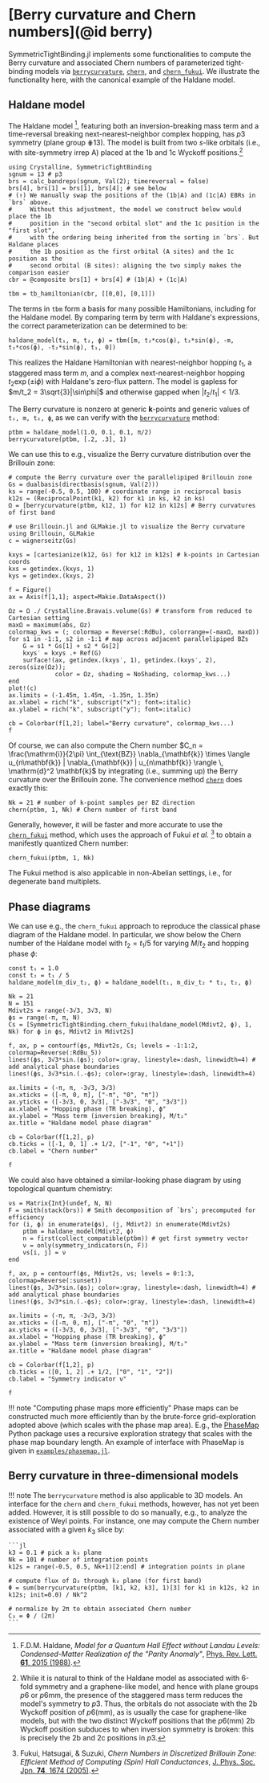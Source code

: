 # [Berry curvature and Chern numbers](@id berry)

SymmetricTightBinding.jl implements some functionalities to compute the Berry curvature and associated Chern numbers of parameterized tight-binding models via [`berrycurvature`](@ref), [`chern`](@ref), and [`chern_fukui`](@ref). We illustrate the functionality here, with the canonical example of the Haldane model.

## Haldane model

The Haldane model [^1], featuring both an inversion-breaking mass term and a time-reversal breaking next-nearest-neighbor complex hopping, has *p*3 symmetry (plane group ⋕13). The model is built from two *s*-like orbitals (i.e., with site-symmetry irrep A) placed at the 1b and 1c Wyckoff positions.[^2]

[^1]: F.D.M. Haldane, *Model for a Quantum Hall Effect without Landau Levels: Condensed-Matter Realization of the "Parity Anomaly"*, [Phys. Rev. Lett. **61**, 2015 (1988)](https://doi.org/10.1103/PhysRevLett.61.2015).

[^2]: While it is natural to think of the Haldane model as associated with 6-fold symmetry and a graphene-like model, and hence with plane groups *p*6 or *p*6mm, the presence of the staggered mass term reduces the model's symmetry to *p*3. Thus, the orbitals do not associate with the 2b Wyckoff position of *p*6(mm), as is usually the case for graphene-like models, but with the two distinct Wyckoff positions that the *p*6(mm) 2b Wyckoff position subduces to when inversion symmetry is broken: this is precisely the 2b and 2c positions in *p*3.

```@example berry
using Crystalline, SymmetricTightBinding
sgnum = 13 # p3
brs = calc_bandreps(sgnum, Val(2); timereversal = false)
brs[4], brs[1] = brs[1], brs[4]; # see below
# (↑) We manually swap the positions of the (1b|A) and (1c|A) EBRs in `brs` above.
#     Without this adjustment, the model we construct below would place the 1b
#     position in the "second orbital slot" and the 1c position in the "first slot",
#     with the ordering being inherited from the sorting in `brs`. But Haldane places
#     the 1b position as the first orbital (A sites) and the 1c position as the
#     second orbital (B sites): aligning the two simply makes the comparison easier
cbr = @composite brs[1] + brs[4] # (1b|A) + (1c|A)

tbm = tb_hamiltonian(cbr, [[0,0], [0,1]])
```

The terms in `tbm` form a basis for many possible Hamiltonians, including for the Haldane model. By comparing term by term with Haldane's expressions, the correct parameterization can be determined to be:

```@example berry
haldane_model(t₁, m, t₂, ϕ) = tbm([m, t₂*cos(ϕ), t₂*sin(ϕ), -m, t₂*cos(ϕ), -t₂*sin(ϕ), t₁, 0])
```

This realizes the Haldane Hamiltonian with nearest-neighbor hopping $t_1$, a staggered mass term $m$, and a complex next-nearest-neighbor hopping $t_2 \exp(\pm\mathrm{i}\phi)$ with Haldane's zero-flux pattern. The model is gapless for $m/t_2 = 3\sqrt{3}|\sin\phi|$ and otherwise gapped when $|t_2 / t_1| < 1/3$.

The Berry curvature is nonzero at generic **k**-points and generic values of `t₁, m, t₂, ϕ`, as we can verify with the [`berrycurvature`](@ref) method:

```@example berry
ptbm = haldane_model(1.0, 0.1, 0.1, π/2)
berrycurvature(ptbm, [.2, .3], 1)
```

We can use this to e.g., visualize the Berry curvature distribution over the Brillouin zone:

```@example berry
# compute the Berry curvature over the parallelipiped Brillouin zone
Gs = dualbasis(directbasis(sgnum, Val(2)))
ks = range(-0.5, 0.5, 100) # coordinate range in reciprocal basis
k12s = (ReciprocalPoint(k1, k2) for k1 in ks, k2 in ks)
Ω = [berrycurvature(ptbm, k12, 1) for k12 in k12s] # Berry curvatures of first band

# use Brillouin.jl and GLMakie.jl to visualize the Berry curvature
using Brillouin, GLMakie
c = wignerseitz(Gs)

kxys = [cartesianize(k12, Gs) for k12 in k12s] # k-points in Cartesian coords
kxs = getindex.(kxys, 1)
kys = getindex.(kxys, 2)

f = Figure()
ax = Axis(f[1,1]; aspect=Makie.DataAspect())

Ωz = Ω ./ Crystalline.Bravais.volume(Gs) # transform from reduced to Cartesian setting
maxΩ = maximum(abs, Ωz)
colormap_kws = (; colormap = Reverse(:RdBu), colorrange=(-maxΩ, maxΩ))
for s1 in -1:1, s2 in -1:1 # map across adjacent parallelipiped BZs
    G = s1 * Gs[1] + s2 * Gs[2]
    kxys′ = kxys .+ Ref(G)
    surface!(ax, getindex.(kxys′, 1), getindex.(kxys′, 2), zeros(size(Ωz));
             color = Ωz, shading = NoShading, colormap_kws...)
end
plot!(c)
ax.limits = (-1.45π, 1.45π, -1.35π, 1.35π)
ax.xlabel = rich("k", subscript("x"); font=:italic)
ax.ylabel = rich("k", subscript("y"); font=:italic)

cb = Colorbar(f[1,2]; label="Berry curvature", colormap_kws...)
f
```

Of course, we can also compute the Chern number $C_n = \frac{\mathrm{i}}{2\pi} \int_{\text{BZ}} \nabla_{\mathbf{k}} \times \langle u_{n\mathbf{k}} | \nabla_{\mathbf{k}} | u_{n\mathbf{k}} \rangle \, \mathrm{d}^2 \mathbf{k}$ by integrating (i.e., summing up) the Berry curvature over the Brillouin zone. The convenience method [`chern`](@ref) does exactly this:

```@example berry
Nk = 21 # number of k-point samples per BZ direction
chern(ptbm, 1, Nk) # Chern number of first band
```

Generally, however, it will be faster and more accurate to use the [`chern_fukui`](@ref) method, which uses the approach of Fukui *et al.* [^3] to obtain a manifestly quantized Chern number:

```@example berry
chern_fukui(ptbm, 1, Nk)
```

The Fukui method is also applicable in non-Abelian settings, i.e., for degenerate band multiplets.

[^3]: Fukui, Hatsugai, & Suzuki, *Chern Numbers in Discretized Brillouin Zone: Efficient Method of Computing (Spin) Hall Conductances*, [J. Phys. Soc. Jpn. **74**, 1674 (2005)](https://doi.org/10.1143/JPSJ.74.1674).

## Phase diagrams
We can use e.g., the `chern_fukui` approach to reproduce the classical phase diagram of the Haldane model. In particular, we show below the Chern number of the Haldane model with $t_2 = t_1 / 5$ for varying $M / t_2$ and hopping phase $\phi$:

```@example berry
const t₁ = 1.0
const t₂ = t₁ / 5
haldane_model(m_div_t₂, ϕ) = haldane_model(t₁, m_div_t₂ * t₂, t₂, ϕ)

Nk = 21
N = 151
Mdivt2s = range(-3√3, 3√3, N)
ϕs = range(-π, π, N)
Cs = [SymmetricTightBinding.chern_fukui(haldane_model(Mdivt2, ϕ), 1, Nk) for ϕ in ϕs, Mdivt2 in Mdivt2s]

f, ax, p = contourf(ϕs, Mdivt2s, Cs; levels = -1:1:2, colormap=Reverse(:RdBu_5))
lines!(ϕs, 3√3*sin.(ϕs); color=:gray, linestyle=:dash, linewidth=4) # add analytical phase boundaries
lines!(ϕs, 3√3*sin.(.-ϕs); color=:gray, linestyle=:dash, linewidth=4)

ax.limits = (-π, π, -3√3, 3√3)
ax.xticks = ([-π, 0, π], ["-π", "0", "π"])
ax.yticks = ([-3√3, 0, 3√3], ["-3√3", "0", "3√3"])
ax.xlabel = "Hopping phase (TR breaking), ϕ"
ax.ylabel = "Mass term (inversion breaking), M/t₂"
ax.title = "Haldane model phase diagram"

cb = Colorbar(f[1,2], p)
cb.ticks = ([-1, 0, 1] .+ 1/2, ["-1", "0", "+1"])
cb.label = "Chern number"

f
```

We could also have obtained a similar-looking phase diagram by using topological quantum chemistry:

```@example berry
νs = Matrix{Int}(undef, N, N)
F = smith(stack(brs)) # Smith decomposition of `brs`; precomputed for efficiency
for (i, ϕ) in enumerate(ϕs), (j, Mdivt2) in enumerate(Mdivt2s)
    ptbm = haldane_model(Mdivt2, ϕ)
    n = first(collect_compatible(ptbm)) # get first symmetry vector
    ν = only(symmetry_indicators(n, F))
    νs[i, j] = ν
end

f, ax, p = contourf(ϕs, Mdivt2s, νs; levels = 0:1:3, colormap=Reverse(:sunset))
lines!(ϕs, 3√3*sin.(ϕs); color=:gray, linestyle=:dash, linewidth=4) # add analytical phase boundaries
lines!(ϕs, 3√3*sin.(.-ϕs); color=:gray, linestyle=:dash, linewidth=4)

ax.limits = (-π, π, -3√3, 3√3)
ax.xticks = ([-π, 0, π], ["-π", "0", "π"])
ax.yticks = ([-3√3, 0, 3√3], ["-3√3", "0", "3√3"])
ax.xlabel = "Hopping phase (TR breaking), ϕ"
ax.ylabel = "Mass term (inversion breaking), M/t₂"
ax.title = "Haldane model phase diagram"

cb = Colorbar(f[1,2], p)
cb.ticks = ([0, 1, 2] .+ 1/2, ["0", "1", "2"])
cb.label = "Symmetry indicator ν"

f
```

!!! note "Computing phase maps more efficiently"
    Phase maps can be constructed much more efficiently than by the brute-force grid-exploration adopted above (which scales with the phase map area). E.g., the [PhaseMap](https://github.com/greschd/PhaseMap) Python package uses a recursive exploration strategy that scales with the phase map boundary length. An example of interface with PhaseMap is given in [`examples/phasemap.jl`](https://github.com/CrystallineOrg/SymmetricTightBinding.jl/blob/main/examples/phasemap.jl).

## Berry curvature in three-dimensional models

!!! note
    The `berrycurvature` method is also applicable to 3D models. An interface for the `chern` and `chern_fukui` methods, however, has not yet been added. However, it is still possible to do so manually, e.g., to analyze the existence of Weyl points. For instance, one may compute the Chern number associated with a given $k_3$ slice by:

    ```jl
    k3 = 0.1 # pick a k₃ plane
    Nk = 101 # number of integration points
    k12s = range(-0.5, 0.5, Nk+1)[2:end] # integration points in plane
    
    # compute flux of Ω₃ through k₃ plane (for first band)
    Φ = sum(berrycurvature(ptbm, [k1, k2, k3], 1)[3] for k1 in k12s, k2 in k12s; init=0.0) / Nk^2

    # normalize by 2π to obtain associated Chern number
    C₃ = Φ / (2π)
    ```